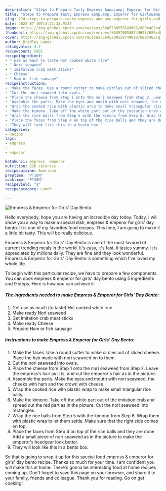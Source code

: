 ```yaml
---
description: "Steps to Prepare Tasty Empress &amp;amp; Emperor for Girls&amp;#39; Day Bento"
title: "Steps to Prepare Tasty Empress &amp;amp; Emperor for Girls&amp;#39; Day Bento"
slug: 774-steps-to-prepare-tasty-empress-and-amp-emperor-for-girls-and-39-day-bento
date: 2022-07-19T14:22:33.912Z
image: https://img-global.cpcdn.com/recipes/5645700558749696/680x482cq70/empress-emperor-for-girls-day-bento-recipe-main-photo.jpg
thumbnail: https://img-global.cpcdn.com/recipes/5645700558749696/680x482cq70/empress-emperor-for-girls-day-bento-recipe-main-photo.jpg
cover: https://img-global.cpcdn.com/recipes/5645700558749696/680x482cq70/empress-emperor-for-girls-day-bento-recipe-main-photo.jpg
author: Bradley Lopez
ratingvalue: 4.7
reviewcount: 5802
recipeingredient:
- " use as much to taste Hot cooked white rice"
- " Nori seaweed"
- " Imitation crab meat sticks"
- " Cheese"
- " Ham or fish sausage"
recipeinstructions:
- "Make the faces. Use a round cutter to make circles out of sliced cheese.  Place the hair made with nori seaweed on to them."
- "Cut the nori seaweed into ovals."
- "Place the cheese from Step 1 onto the nori seaweed from Step 2. Leave the empress&#39;s hair as it is, and cut the emperor&#39;s hair as in the picture."
- "Assemble the parts. Make the eyes and mouth with nori seaweed, the cheeks with ham and the crown with cheese."
- "Wrap the cooked rice with plastic wrap to make small triangular rice balls."
- "Make the kimono. Take off the white part out of the imitation crab and spread out the red part as in the picture. Cut the nori seaweed into rectangles."
- "Wrap the rice balls from Step 5 with the kimono from Step 6. Wrap them with plastic wrap to let them settle. Make sure that the right side comes on top."
- "Place the faces from Step 4 on top of the rice balls and they are done. Add a small piece of nori seaweed as in the picture to make the emperor&#39;s headgear look better."
- "They will look like this in a bento box."
categories:
- Recipe
tags:
- empress
- 
- emperor

katakunci: empress  emperor 
nutrition: 220 calories
recipecuisine: American
preptime: "PT18M"
cooktime: "PT49M"
recipeyield: "1"
recipecategory: Lunch

---
```



![Empress &amp; Emperor for Girls&#39; Day Bento](https://img-global.cpcdn.com/recipes/5645700558749696/680x482cq70/empress-emperor-for-girls-day-bento-recipe-main-photo.jpg)

Hello everybody, hope you are having an incredible day today. Today, I will show you a way to make a special dish, empress &amp; emperor for girls&#39; day bento. It is one of my favorites food recipes. This time, I am going to make it a little bit tasty. This will be really delicious.



Empress &amp; Emperor for Girls&#39; Day Bento is one of the most favored of current trending meals in the world. It's easy, it's fast, it tastes yummy. It is appreciated by millions daily. They are fine and they look wonderful. Empress &amp; Emperor for Girls&#39; Day Bento is something which I've loved my whole life.


To begin with this particular recipe, we have to prepare a few components. You can cook empress &amp; emperor for girls&#39; day bento using 5 ingredients and 9 steps. Here is how you can achieve it.

<!--inarticleads1-->

##### The ingredients needed to make Empress &amp; Emperor for Girls&#39; Day Bento:

1. Get  use as much (to taste) Hot cooked white rice
1. Make ready  Nori seaweed
1. Get  Imitation crab meat sticks
1. Make ready  Cheese
1. Prepare  Ham or fish sausage




<!--inarticleads2-->

##### Instructions to make Empress &amp; Emperor for Girls&#39; Day Bento:

1. Make the faces. Use a round cutter to make circles out of sliced cheese.  Place the hair made with nori seaweed on to them.
1. Cut the nori seaweed into ovals.
1. Place the cheese from Step 1 onto the nori seaweed from Step 2. Leave the empress&#39;s hair as it is, and cut the emperor&#39;s hair as in the picture.
1. Assemble the parts. Make the eyes and mouth with nori seaweed, the cheeks with ham and the crown with cheese.
1. Wrap the cooked rice with plastic wrap to make small triangular rice balls.
1. Make the kimono. Take off the white part out of the imitation crab and spread out the red part as in the picture. Cut the nori seaweed into rectangles.
1. Wrap the rice balls from Step 5 with the kimono from Step 6. Wrap them with plastic wrap to let them settle. Make sure that the right side comes on top.
1. Place the faces from Step 4 on top of the rice balls and they are done. Add a small piece of nori seaweed as in the picture to make the emperor&#39;s headgear look better.
1. They will look like this in a bento box.




So that is going to wrap it up for this special food empress &amp; emperor for girls&#39; day bento recipe. Thanks so much for your time. I am confident you will make this at home. There's gonna be interesting food at home recipes coming up. Don't forget to save this page on your browser, and share it to your family, friends and colleague. Thank you for reading. Go on get cooking!
